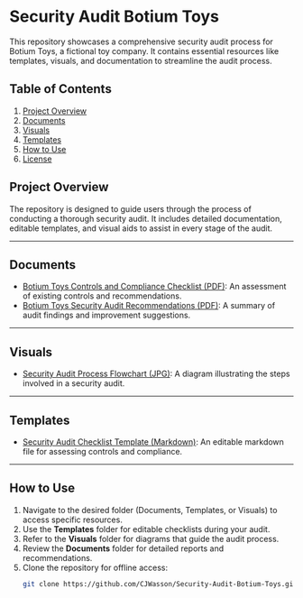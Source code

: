 # Security Audit Botium Toys

This repository showcases a comprehensive security audit process for Botium Toys, a fictional toy company. It contains essential resources like templates, visuals, and documentation to streamline the audit process.

## Table of Contents
1. [Project Overview](#project-overview)
2. [Documents](#documents)
3. [Visuals](#visuals)
4. [Templates](#templates)
5. [How to Use](#how-to-use)
6. [License](#license)

## Project Overview
The repository is designed to guide users through the process of conducting a thorough security audit. It includes detailed documentation, editable templates, and visual aids to assist in every stage of the audit.

---

## Documents
- [Botium Toys Controls and Compliance Checklist (PDF)](Documents/Botium_Toys_Controls_and_Compliance_Checklist.pdf): An assessment of existing controls and recommendations.
- [Botium Toys Security Audit Recommendations (PDF)](Documents/Botium_Toys_Security_Audit_Recommendations.pdf): A summary of audit findings and improvement suggestions.

---

## Visuals
- [Security Audit Process Flowchart (JPG)](Visuals/Security_Audit_Process_Flowchart.jpg): A diagram illustrating the steps involved in a security audit.

---

## Templates
- [Security Audit Checklist Template (Markdown)](Templates/Security_Audit_Checklist_Template.md): An editable markdown file for assessing controls and compliance.

---

## How to Use
1. Navigate to the desired folder (Documents, Templates, or Visuals) to access specific resources.
2. Use the **Templates** folder for editable checklists during your audit.
3. Refer to the **Visuals** folder for diagrams that guide the audit process.
4. Review the **Documents** folder for detailed reports and recommendations.
5. Clone the repository for offline access:
   ```bash
   git clone https://github.com/CJWasson/Security-Audit-Botium-Toys.git



